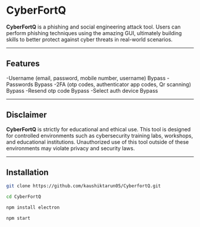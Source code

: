 # CyberFortQ

**CyberFortQ** is a phishing and social engineering attack tool. Users can perform phishing techniques using the amazing GUI, ultimately building skills to better protect against cyber threats in real-world scenarios.

---

## Features

-Username (email, password, mobile number, username) Bypass
-Passwords Bypass
-2FA (otp codes, authenticator app codes, Qr scanning) Bypass
-Resend otp code Bypass
-Select auth device Bypass

---

## Disclaimer

**CyberFortQ** is strictly for educational and ethical use. This tool is designed for controlled environments such as cybersecurity training labs, workshops, and educational institutions. Unauthorized use of this tool outside of these environments may violate privacy and security laws.

---

## Installation

   ```bash
   git clone https://github.com/kaushiktarun05/CyberfortQ.git

   cd CyberFortQ

   npm install electron

   npm start   
